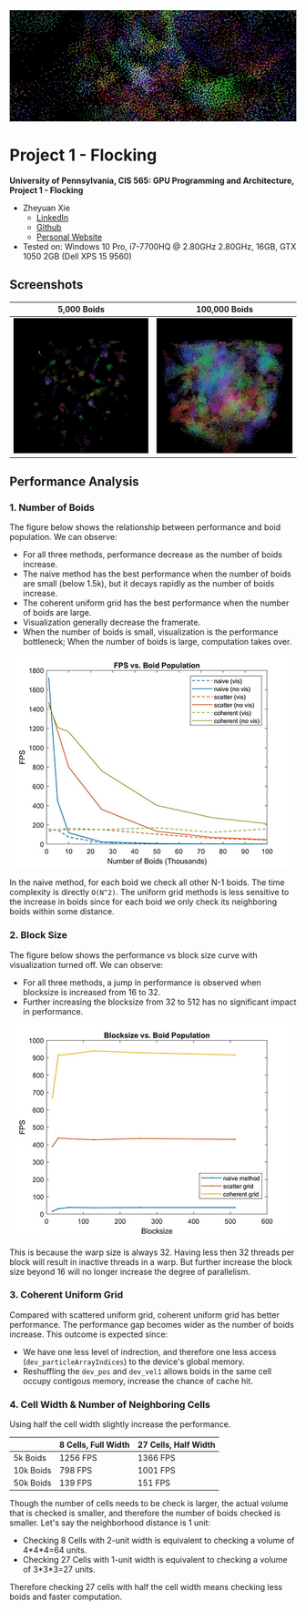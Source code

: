 ![](images/top_image.gif)
# Project 1 - Flocking
**University of Pennsylvania, CIS 565: GPU Programming and Architecture, Project 1 - Flocking**

* Zheyuan Xie
  * [LinkedIn](https://www.linkedin.com/in/zheyuan-xie)
  * [Github](https://github.com/ZheyuanXie)
  * [Personal Website](http://errorspace.cn)
* Tested on: Windows 10 Pro, i7-7700HQ @ 2.80GHz 2.80GHz, 16GB, GTX 1050 2GB (Dell XPS 15 9560)

## Screenshots
| 5,000 Boids | 100,000 Boids |
|--|--|
|![Number of boids: 5k](images/5k_compressed.gif) | ![Number of boids: 100k](images/100k_compressed.gif) |

## Performance Analysis
### 1. Number of Boids
The figure below shows the relationship between performance and boid population. We can observe:
 - For all three methods, performance decrease as the number of boids increase. 
 - The naive method has the best performance when the number of boids are small (below 1.5k), but it decays rapidly as the number of boids increase. 
 - The coherent uniform grid has the best performance when the number of boids are large.
  - Visualization generally decrease the framerate.
  - When the number of boids is small, visualization is the performance bottleneck; When the number of boids is large, computation takes over.

 ![](images/population_fps.jpg)

 In the naive method, for each boid we check all other N-1 boids. The time complexity is directly `O(N^2)`. The uniform grid methods is less sensitive to the increase in boids since for each boid we only check its neighboring boids within some distance.

### 2. Block Size
The figure below shows the performance vs block size curve with visualization turned off. We can observe:

 - For all three methods, a jump in performance is observed when blocksize is increased from 16 to 32. 
 - Further increasing the blocksize from 32 to 512 has no significant impact in performance.

 ![](images/blocksize_fps.jpg)
 
 This is because the warp size is always 32. Having less then 32 threads per block will result in inactive threads in a warp. But further increase the block size beyond 16 will no longer increase the degree of parallelism. 



### 3. Coherent Uniform Grid
Compared with scattered uniform grid, coherent uniform grid has better performance. The performance gap becomes wider as the number of boids increase. This outcome is expected since:
 - We have one less level of indrection, and therefore one less access (`dev_particleArrayIndices`) to the device's global memory.
 - Reshuffling the `dev_pos` and `dev_vel1` allows boids in the same cell occupy contigous memory, increase the chance of cache hit.

### 4. Cell Width & Number of Neighboring Cells
Using half the cell width slightly increase the performance.

||8 Cells, Full Width| 27 Cells, Half Width
|--|--|--|
|5k Boids|1256 FPS|1366 FPS|
|10k Boids|798 FPS |1001 FPS|
|50k Boids|139 FPS |151 FPS|

Though the number of cells needs to be check is larger, the actual volume that is checked is smaller, and therefore the number of boids checked is smaller. Let's say the neighborhood distance is 1 unit:
 - Checking 8 Cells with 2-unit width is equivalent to checking a volume of 4\*4\*4=64 units.
 - Checking 27 Cells with 1-unit width is equivalent to checking a volume of 3\*3\*3=27 units.

 Therefore checking 27 cells with half the cell width means checking less boids and faster computation.

